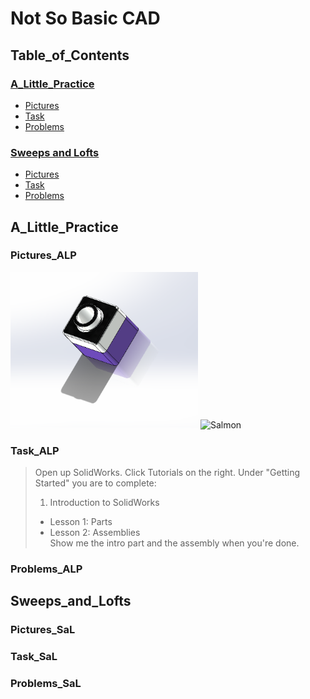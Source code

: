# Not So Basic CAD

## Table_of_Contents
### [A_Little_Practice](#a_little_practice)
- [Pictures](#pictures_alp)
- [Task](#task_alp)
- [Problems](#problems_alp)

### [Sweeps and Lofts](sweeps_and_lofts)
- [Pictures](#pictures_sal)
- [Task](#task_sal)
- [Problems](#problems_sal)


## A_Little_Practice

### Pictures_ALP
<img src="https://github.com/jkammau97/Not_So_Basic_CAD/blob/master/Pictures/Tutor_1.PNG" alt="Tutor_1" width="300" height="250">
<img src="https://www.inspiredtaste.net/wp-content/uploads/2019/04/Garlic-Caper-Butter-Baked-Salmon-Recipe-Video.jpg" alt="Salmon" width="300" height="250">

### Task_ALP
>Open up SolidWorks.  Click Tutorials on the right.  Under "Getting Started" you are to complete:
> 1. Introduction to SolidWorks
  > - Lesson 1: Parts
  > - Lesson 2: Assemblies \
>Show me the intro part and the assembly when you're done.

### Problems_ALP

## Sweeps_and_Lofts

### Pictures_SaL

### Task_SaL

### Problems_SaL

